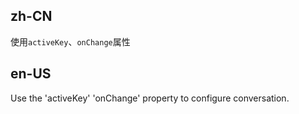 ## zh-CN

使用` activeKey `、` onChange `属性

## en-US

Use the 'activeKey' 'onChange' property to configure conversation.


